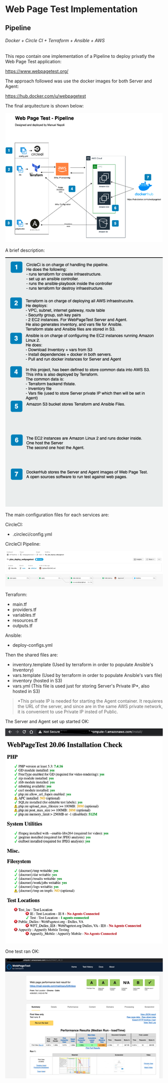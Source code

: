# Web Page Test Implementation
## Pipeline
###### Docker + Circle CI + Terraform + Ansible + AWS

This repo contain one implementation of a Pipeline to deploy privatly the Web Page Test application:

https://www.webpagetest.org/


The approach followed was use the docker images for both Server and Agent:

https://hub.docker.com/u/webpagetest


The final arquitecture is shown below:

![Arquitecture Image](https://github.com/manunapo/webpagetest-cicd/blob/main/images/Arquitecture.png)


A brief description:

![Description Image](https://github.com/manunapo/webpagetest-cicd/blob/main/images/Description.png)

The main configuration files for each services are:

CircleCI:
- .circleci/config.yml

CircleCI Pipeline:

![Arquitecture Image](https://github.com/manunapo/webpagetest-cicd/blob/main/images/CompletePipeline.png)

Terraform:
- main.tf
- providers.tf
- variables.tf
- resources.tf
- outputs.tf

Ansible:
- deploy-configs.yml


Then the shared files are:
- inventory.template (Used by terraform in order to populate Ansible's Inventory)
- vars.template (Used by terraform in order to populate Ansible's vars file)
- inventory (hosted in S3)
- vars.yml (This file is used just for storing Server's Private IP*, also hosted in S3)

> *This private IP is needed for starting the Agent container. It requieres the URL of the server, and since are in the same AWS private network, it is convenient to use Private IP insted of Public.


The Server and Agent set up started OK:

![Arquitecture Image](https://github.com/manunapo/webpagetest-cicd/blob/main/images/ServerInstall.png)


One test ran OK:

![Description Image](https://github.com/manunapo/webpagetest-cicd/blob/main/images/OneTest.png)